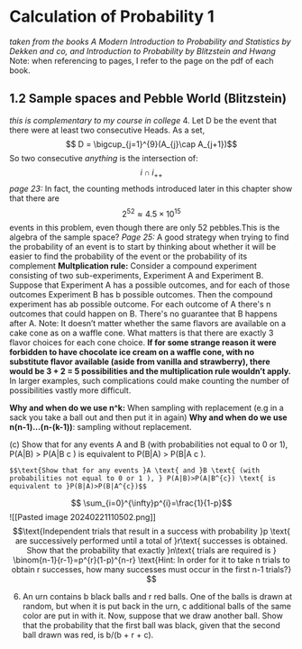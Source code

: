 # Calculation of Probability 1 
*taken from the books A Modern Introduction to Probability and Statistics by Dekken and co, and Introduction to Probability by Blitzstein and Hwang*
Note: when referencing to pages, I refer to the page on the pdf of each book.
## 1.2 Sample spaces and Pebble World (Blitzstein)
*this is complementary to my course in college*
4. Let D be the event that there were at least two consecutive Heads. As a set,
	$$ D = \bigcup_{j=1}^{9}(A_{j}\cap A_{j+1})$$
	So two consecutive *anything* is the intersection of: $$ i\cap i_{++}$$
*page 23:* In fact, the counting methods introduced later in this chapter show that there are $$2^{52} \approx 4.5 \times 10^{15} $$ events in this problem, even though there are only 52 pebbles.This is the algebra of the sample space? 
*Page 25:* A good strategy when trying to find the probability of an event is to start by thinking about whether it will be easier to find the probability of the event or the probability of its complement
**Multplication rule:** Consider a compound experiment consisting of two sub-experiments, Experiment A and Experiment B. Suppose that Experiment A has a possible outcomes, and for each of those outcomes Experiment B has b possible outcomes. Then the compound experiment has ab possible outcome. For each outcome of A there's n outcomes that could happen on B. There's no guarantee that B happens after A. 
	Note: It doesn’t matter whether the same flavors are available on a cake cone as on a waffle cone. What matters is that there are exactly 3 flavor choices for each cone choice. **If for some strange reason it were forbidden to have chocolate ice cream on a waffle cone, with no substitute flavor available (aside from vanilla and strawberry), there would be 3 + 2 = 5 possibilities and the multiplication rule wouldn’t apply.** In larger examples, such complications could make counting the number of possibilities vastly more difficult.

**Why and when do we use n^k:** When sampling with replacement (e.g in a sack you take a ball out and then put it in again) 
**Why and when do we use n(n-1)...(n-(k-1))**: sampling without replacement.

(c) Show that for any events A and B (with probabilities not equal to 0 or 1), P(A|B) > P(A|B c ) is equivalent to P(B|A) > P(B|A c ).

	$$\text{Show that for any events }A \text{ and }B \text{ (with probabilities not equal to 0 or 1 ), } P(A|B)>P(A|B^{c}) \text{ is equivalent to }P(B|A)>P(B|A^{c})$$

$$ \sum_{i=0}^{\infty}p^{i}=\frac{1}{1-p}$$
![[Pasted image 20240221110502.png]]
$$\text{Independent trials that result in a success with probability }p \text{ are successively performed until a total of }r\text{ successes is obtained. Show that the probability that exactly }n\text{ trials are required is } \binom{n-1}{r-1}=p^{r}(1-p)^{n-r} 
\text{Hint: In order for it to take n trials to obtain r successes, how many successes must occur in the first n-1 trials?}
$$

6. An urn contains b black balls and r red balls. One of the balls is drawn at random, but when it is put back in the urn, c additional balls of the same color are put in with it. Now, suppose that we draw another ball. Show that the probability that the first ball was black, given that the second ball drawn was red, is b/(b + r + c).
$$$$
